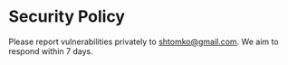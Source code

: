 # Security Policy
Please report vulnerabilities privately to shtomko@gmail.com. We aim to respond within 7 days.
